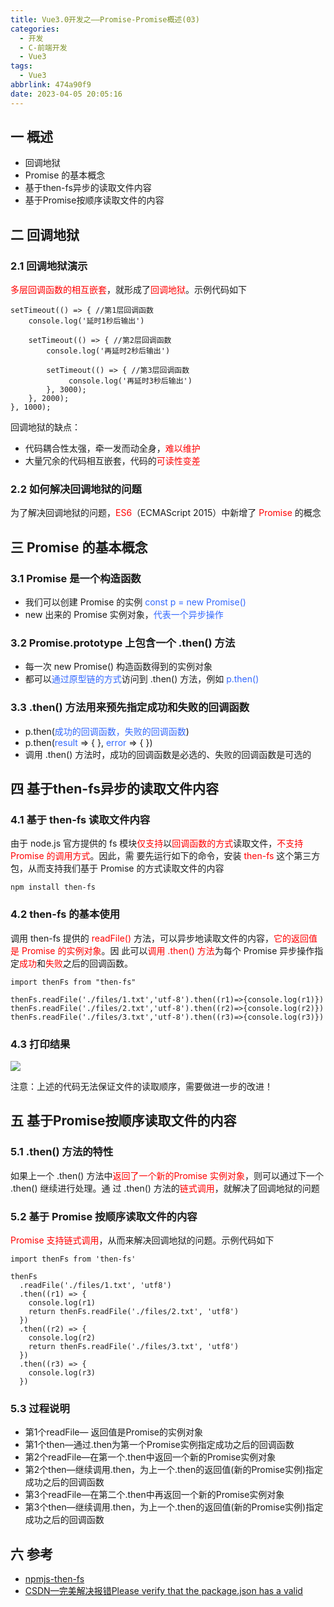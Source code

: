 ```yaml
---
title: Vue3.0开发之——Promise-Promise概述(03)
categories:
  - 开发
  - C-前端开发
  - Vue3
tags:
  - Vue3
abbrlink: 474a90f9
date: 2023-04-05 20:05:16
---
```

## 一 概述

* 回调地狱
* Promise 的基本概念
* 基于then-fs异步的读取文件内容
* 基于Promise按顺序读取文件的内容

<!--more-->

## 二 回调地狱

### 2.1 回调地狱演示

<font color=red>多层回调函数的相互嵌套</font>，就形成了<font color=red>回调地狱</font>。示例代码如下

```
setTimeout(() => { //第1层回调函数
    console.log('延时1秒后输出') 

    setTimeout(() => { //第2层回调函数
        console.log('再延时2秒后输出')   

        setTimeout(() => { //第3层回调函数
             console.log('再延时3秒后输出')
        }, 3000);
    }, 2000);
}, 1000);
```

回调地狱的缺点：

*  代码耦合性太强，牵一发而动全身，<font color=red>难以维护</font>
* 大量冗余的代码相互嵌套，代码的<font color=red>可读性变差</font>

### 2.2 如何解决回调地狱的问题

为了解决回调地狱的问题，<font color=red>ES6</font>（ECMAScript 2015）中新增了 <font color=red>Promise</font> 的概念

## 三 Promise 的基本概念

### 3.1 Promise 是一个构造函数

* 我们可以创建 Promise 的实例 <font color=#3469ff>const p = new Promise()</font>
* new 出来的 Promise 实例对象，<font color=#3469ff>代表一个异步操作</font>

### 3.2 Promise.prototype 上包含一个 .then() 方法

* 每一次 new Promise() 构造函数得到的实例对象
* 都可以<font color=#3469ff>通过原型链的方式</font>访问到 .then() 方法，例如 <font color=#3469ff>p.then()</font>

### 3.3  .then() 方法用来预先指定成功和失败的回调函数

* p.then(<font color=#3469ff>成功的回调函数，失败的回调函数</font>)
* p.then(<font color=#3469ff>result</font> => { }, <font color=#3469ff>error</font> => { })
* 调用 .then() 方法时，成功的回调函数是必选的、失败的回调函数是可选的

## 四 基于then-fs异步的读取文件内容

### 4.1 基于 then-fs 读取文件内容

由于 node.js 官方提供的 fs 模块<font color=red>仅支持</font>以<font color=red>回调函数的方式</font>读取文件，<font color=red>不支持Promise 的调用方式</font>。因此，需
要先运行如下的命令，安装 <font color=red>then-fs</font> 这个第三方包，从而支持我们基于 Promise 的方式读取文件的内容

```
npm install then-fs
```

### 4.2 then-fs 的基本使用

调用 then-fs 提供的 <font color=red>readFile()</font> 方法，可以异步地读取文件的内容，<font color=red>它的返回值是 Promise 的实例对象</font>。因
此可以<font color=red>调用 .then() 方法</font>为每个 Promise 异步操作指定<font color=red>成功</font>和<font color=red>失败</font>之后的回调函数。

```
import thenFs from "then-fs"

thenFs.readFile('./files/1.txt','utf-8').then((r1)=>{console.log(r1)})
thenFs.readFile('./files/2.txt','utf-8').then((r2)=>{console.log(r2)})
thenFs.readFile('./files/3.txt','utf-8').then((r3)=>{console.log(r3)})
```

### 4.3 打印结果

![][1]

注意：上述的代码无法保证文件的读取顺序，需要做进一步的改进！

## 五 基于Promise按顺序读取文件的内容

### 5.1 .then() 方法的特性

如果上一个 .then() 方法中<font color=red>返回了一个新的Promise 实例对象</font>，则可以通过下一个 .then() 继续进行处理。通
过 .then() 方法的<font color=red>链式调用</font>，就解决了回调地狱的问题

### 5.2 基于 Promise 按顺序读取文件的内容

<font color=red>Promise 支持链式调用</font>，从而来解决回调地狱的问题。示例代码如下

```
import thenFs from 'then-fs'

thenFs
  .readFile('./files/1.txt', 'utf8')
  .then((r1) => {
    console.log(r1)
    return thenFs.readFile('./files/2.txt', 'utf8')
  })
  .then((r2) => {
    console.log(r2)
    return thenFs.readFile('./files/3.txt', 'utf8')
  })
  .then((r3) => {
    console.log(r3)
  })

```

### 5.3 过程说明

* 第1个readFile— 返回值是Promise的实例对象
* 第1个then—通过.then为第一个Promise实例指定成功之后的回调函数
* 第2个readFile—在第一个.then中返回一个新的Promise实例对象
* 第2个then—继续调用.then，为上一个.then的返回值(新的Promise实例)指定成功之后的回调函数
* 第3个readFile—在第二个.then中再返回一个新的Promise实例对象
* 第3个then—继续调用.then，为上一个.then的返回值(新的Promise实例)指定成功之后的回调函数

## 六 参考

* [npmjs-then-fs](https://www.npmjs.com/package/then-fs)
* [CSDN—完美解决报错Please verify that the package.json has a valid](https://blog.csdn.net/m0_67265654/article/details/123395025)




[1]:https://cdn.jsdelivr.net/gh/PGzxc/CDN/blog-vue/vue3.0-day1-03-thenfs-print.png